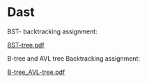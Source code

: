 # Dast
BST- backtracking assignment:

[BST-tree.pdf](https://github.com/AdiBenNun4/Dast/files/11355105/BST-tree.pdf)

B-tree and AVL tree Backtracking assignment:

[B-tree_AVL-tree.pdf](https://github.com/AdiBenNun4/Dast/files/11355107/B-tree_AVL-tree.pdf)
